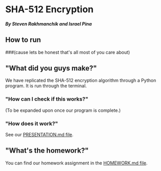 # SHA-512 Encryption
##### By Steven Rakhmanchik and Israel Pina

## How to run
###(cause lets be honest that's all most of you care about)

## "What did you guys make?"

We have replicated the SHA-512 encryption algorithm through a Python program. It is run through the terminal.

### "How can I check if this works?"

(To be expanded upon once our program is complete.)

### "How does it work?"

See our [PRESENTATION.md file](https://github.com/israelpina004/final_project_empirekillers/blob/master/PRESENTATION.md).

## "What's the homework?"

You can find our homework assignment in the [HOMEWORK.md file](https://github.com/israelpina004/final_project_empirekillers/blob/master/HOMEWORK.md).

